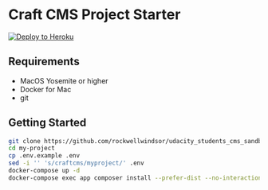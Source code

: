 # Craft CMS Project Starter

[![Deploy to Heroku](https://www.herokucdn.com/deploy/button.svg)](https://heroku.com/deploy)

## Requirements

* MacOS Yosemite or higher
* Docker for Mac
* git

## Getting Started

```bash
git clone https://github.com/rockwellwindsor/udacity_students_cms_sandbox my-project
cd my-project
cp .env.example .env
sed -i '' 's/craftcms/myproject/' .env
docker-compose up -d
docker-compose exec app composer install --prefer-dist --no-interaction
```
